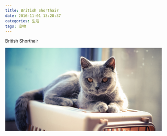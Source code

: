 ```yaml
---
title: British Shorthair
date: 2016-11-01 13:28:37
categories: 生活
tags: 宠物
---
```


British Shorthair

<!--more-->

![](/images/BritishShorthair.jpg)
